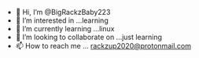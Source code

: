 - 👋 Hi, I’m @BigRackzBaby223
- 👀 I’m interested in ...learning 
- 🌱 I’m currently learning ...linux
- 💞️ I’m looking to collaborate on ...just learning 
- 📫 How to reach me ... rackzup2020@protonmail.com 

<!---
BigRackzBaby223/BigRackzBaby223 is a ✨ special ✨ repository because its `README.md` (this file) appears on your GitHub profile.
You can click the Preview link to take a look at your changes.
--->
